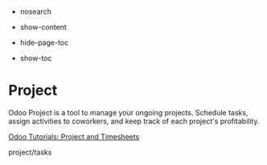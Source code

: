   - nosearch

  - show-content

  - hide-page-toc

  - show-toc

# Project

Odoo Project is a tool to manage your ongoing projects. Schedule tasks,
assign activities to coworkers, and keep track of each project's
profitability.

<div class="seealso">

[Odoo Tutorials: Project and
Timesheets](https://www.odoo.com/slides/project-and-timesheets-21)

</div>

<div class="toctree" data-titlesonly="">

project/tasks

</div>
